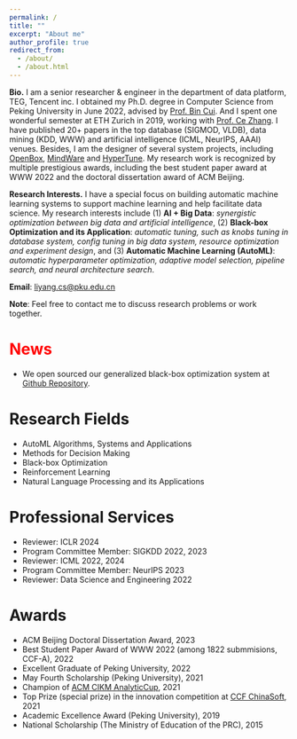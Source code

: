 ```yaml
---
permalink: /
title: ""
excerpt: "About me"
author_profile: true
redirect_from: 
  - /about/
  - /about.html
---
```


**Bio.** I am a senior researcher & engineer in the department of data platform, TEG, Tencent inc. 
I obtained my Ph.D. degree in Computer Science from Peking University in June 2022, advised by [Prof. Bin Cui](https://cuibinpku.github.io/). 
And I spent one wonderful semester at ETH Zurich in 2019, working with [Prof. Ce Zhang](https://zhangce.github.io/).
I have published 20+ papers in the top database (SIGMOD, VLDB), data mining (KDD, WWW) and artificial intelligence (ICML, NeurIPS, AAAI) venues.
Besides, I am the designer of several system projects, including [OpenBox](https://github.com/PKU-DAIR/open-box), [MindWare](https://github.com/PKU-DAIR/mindware) and [HyperTune](https://github.com/PKU-DAIR/HyperTune). 
My research work is recognized by multiple prestigious awards, including the best student paper award at WWW 2022 and the doctoral dissertation award of ACM Beijing.

**Research Interests.**
I have a special focus on building automatic machine learning systems to support machine learning and help facilitate data science.
My research interests include (1) **AI + Big Data**: *synergistic optimization between big data and artificial intelligence*,
(2) **Black-box Optimization and its Application**: *automatic tuning, such as knobs tuning in database system, config tuning in big data system, resource optimization and experiment design*, 
and (3) **Automatic Machine Learning (AutoML)**: *automatic hyperparameter optimization, adaptive model selection, pipeline search, and neural architecture search*.


**Email**: liyang.cs@pku.edu.cn

**Note**: Feel free to contact me to discuss research problems or work together.

<span style="color:red">News</span>
======
* We open sourced our generalized black-box optimization system at [Github Repository](https://github.com/PKU-DAIR/open-box). 

Research Fields
======
* AutoML Algorithms, Systems and Applications
* Methods for Decision Making
* Black-box Optimization
* Reinforcement Learning
* Natural Language Processing and its Applications

Professional Services
======
* Reviewer: ICLR 2024
* Program Committee Member: SIGKDD 2022, 2023
* Reviewer: ICML 2022, 2024
* Program Committee Member: NeurIPS 2023
* Reviewer: Data Science and Engineering 2022

Awards
======
* ACM Beijing Doctoral Dissertation Award, 2023
* Best Student Paper Award of WWW 2022 (among 1822 submmisions, CCF-A), 2022
* Excellent Graduate of Peking University, 2022
* May Fourth Scholarship (Peking University), 2021
* Champion of [ACM CIKM AnalyticCup](https://www.cikm2021.org/analyticup), 2021
* Top Prize (special prize) in the innovation competition at [CCF ChinaSoft](http://chinasoft.ccf.org.cn/introduction.html), 2021
* Academic Excellence Award (Peking University), 2019
* National Scholarship (The Ministry of Education of the PRC), 2015
